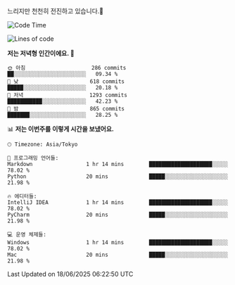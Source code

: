 느리지만 천천히 전진하고 있습니다.🐢

<!--START_SECTION:waka-->
![Code Time](http://img.shields.io/badge/Code%20Time-1%2C598%20hrs%2028%20mins-blue)

![Lines of code](https://img.shields.io/badge/%EC%A0%80%EB%8A%94%20%EC%97%AC%ED%83%9C%EA%B9%8C%EC%A7%80%20-919.4%20thousand%20%EC%A4%84%EC%9D%98%20%EC%BD%94%EB%93%9C%EB%A5%BC%20%EC%9E%91%EC%84%B1%ED%96%88%EC%96%B4%EC%9A%94.-blue)

**저는 저녁형 인간이에요. 🦉** 

```text
🌞 아침                     286 commits         ██░░░░░░░░░░░░░░░░░░░░░░░   09.34 % 
🌆 낮　                     618 commits         █████░░░░░░░░░░░░░░░░░░░░   20.18 % 
🌃 저녁                     1293 commits        ███████████░░░░░░░░░░░░░░   42.23 % 
🌙 밤　                     865 commits         ███████░░░░░░░░░░░░░░░░░░   28.25 % 
```


📊 **저는 이번주를 이렇게 시간을 보냈어요.** 

```text
🕑︎ Timezone: Asia/Tokyo

💬 프로그래밍 언어들: 
Markdown                 1 hr 14 mins        ████████████████████░░░░░   78.02 % 
Python                   20 mins             █████░░░░░░░░░░░░░░░░░░░░   21.98 % 

🔥 에디터들: 
IntelliJ IDEA            1 hr 14 mins        ████████████████████░░░░░   78.02 % 
PyCharm                  20 mins             █████░░░░░░░░░░░░░░░░░░░░   21.98 % 

💻 운영 체제들: 
Windows                  1 hr 14 mins        ████████████████████░░░░░   78.02 % 
Mac                      20 mins             █████░░░░░░░░░░░░░░░░░░░░   21.98 % 
```


 Last Updated on 18/06/2025 06:22:50 UTC
<!--END_SECTION:waka-->
